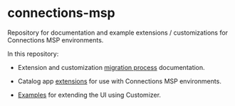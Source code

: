 # connections-msp

Repository for documentation and example extensions / customizations for Connections MSP environments.

In this repository:

- Extension and customization [migration process](doc) documentation.

- Catalog app [extensions](appcatalog-v3) for use with Connections MSP environments.

- [Examples](../customizer/samples) for extending the UI using Customizer. 

